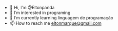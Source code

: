 - 👋 Hi, I’m @Eltonpanda
- 👀 I’m interested in programing
- 🌱 I’m currently learning linguagem de programação
- 📫 How to reach me eltonmarque@gmail.com

<!---
Eltonpanda/Eltonpanda is a ✨ special ✨ repository because its `README.md` (this file) appears on your GitHub profile.
You can click the Preview link to take a look at your changes.
--->

